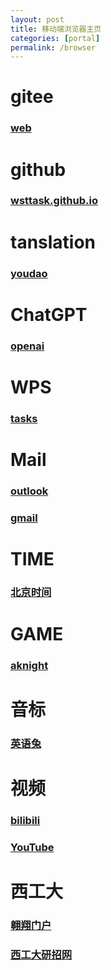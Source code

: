 ```yaml
---
layout: post
title: 移动端浏览器主页
categories: [portal]
permalink: /browser
---
```


# gitee

### [web](https://gitee.com/wsttask/web/tree/master)

# github

### [wsttask.github.io](https://wsttask.github.io/index.html)

# tanslation

### [youdao](https://m.youdao.com/)

# ChatGPT

### [openai](https://chat.openai.com/)

# WPS

### [tasks](https://www.kdocs.cn/l/coVFRqQ7x1UZ)

# Mail

### [outlook](https://outlook.live.com/mail)

### [gmail](https://mail.google.com/mail)

# TIME

### [北京时间](https://beijing-time.org/)

# GAME

### [aknight](https://ak.hypergryph.com/)

# 音标

### [英语兔](https://www.bilibili.com/video/BV1iV411z7Nj/)

# 视频

### [bilibili](https://www.bilibili.com/)

### [YouTube](https://www.youtube.com/)

# 西工大

### [翱翔门户](https://ecampus.nwpu.edu.cn/main.html#/Index)

### [西工大研招网](https://yzb.nwpu.edu.cn/info/1174/8628.htm)
